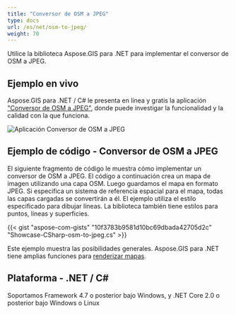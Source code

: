 ```yaml
---
title: "Conversor de OSM a JPEG"
type: docs
url: /es/net/osm-to-jpeg/
weight: 70
---
```


Utilice la biblioteca Aspose.GIS para .NET para implementar el conversor de OSM a JPEG.

## **Ejemplo en vivo**

Aspose.GIS para .NET / C# le presenta en línea y gratis la aplicación ["Conversor de OSM a JPEG"](https://products.aspose.app/gis/viewer/osm-to-jpeg), donde puede investigar la funcionalidad y la calidad con la que funciona.

![Aplicación Conversor de OSM a JPEG](viewer.png)

## **Ejemplo de código - Conversor de OSM a JPEG**

El siguiente fragmento de código le muestra cómo implementar un conversor de OSM a JPEG. El código a continuación crea un mapa de imagen utilizando una capa OSM. Luego guardamos el mapa en formato JPEG. Si especifica un sistema de referencia espacial para el mapa, todas las capas cargadas se convertirán a él.
El ejemplo utiliza el estilo especificado para dibujar líneas. La biblioteca también tiene estilos para puntos, líneas y superficies.

{{< gist "aspose-com-gists" "10f3783b9581d10bc69dbada42705d2c" "Showcase-CSharp-osm-to-jpeg.cs" >}}

Este ejemplo muestra las posibilidades generales. Aspose.GIS para .NET tiene amplias funciones para [renderizar mapas](https://docs.aspose.com/gis/net/map-rendering/).

## **Plataforma - .NET / C#**

Soportamos Framework 4.7 o posterior bajo Windows, y .NET Core 2.0 o posterior bajo Windows o Linux
